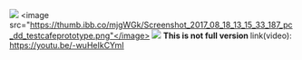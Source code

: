 <image src="https://thumb.ibb.co/bEnXNQ/Screenshot_2017_08_18_13_15_41_567_pc_dd_testcafeprototype.png"></image>
<image src="https://thumb.ibb.co/mjgWGk/Screenshot_2017_08_18_13_15_33_187_pc_dd_testcafeprototype.png"</image>
<image src="https://thumb.ibb.co/hquCNQ/Screenshot_2017_08_18_13_15_37_076_pc_dd_testcafeprototype.png"></image>
<b>This is not full version </b>
link(video): https://youtu.be/-wuHeIkCYmI
